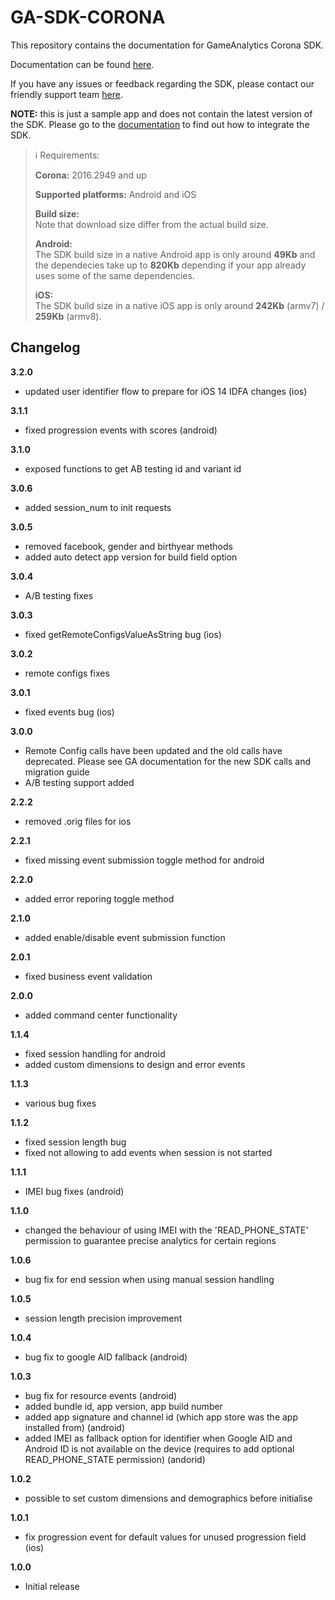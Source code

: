 GA-SDK-CORONA
==========

This repository contains the documentation for GameAnalytics Corona SDK.

Documentation can be found [here](https://gameanalytics.com/docs/corona-sdk).

If you have any issues or feedback regarding the SDK, please contact our friendly support team [here](https://gameanalytics.com/contact).

**NOTE:** this is just a sample app and does not contain the latest version of the SDK. Please go to the [documentation](https://gameanalytics.com/docs/corona-sdk) to find out how to integrate the SDK.

> :information_source:
> Requirements: 
>
> **Corona:** 2016.2949 and up
>
> **Supported platforms:** Android and iOS   
>   
> **Build size:**   
> Note that download size differ from the actual build size.   
>   
> **Android:**   
> The SDK build size in a native Android app is only around **49Kb** and the dependecies take up to **820Kb** depending if your app already uses some of the same dependencies.   
>   
> **iOS:**   
> The SDK build size in a native iOS app is only around **242Kb** (armv7) / **259Kb** (armv8).

Changelog
---------
<!--(CHANGELOG_TOP)-->
**3.2.0**
* updated user identifier flow to prepare for iOS 14 IDFA changes (ios)

**3.1.1**
* fixed progression events with scores (android)

**3.1.0**
* exposed functions to get AB testing id and variant id

**3.0.6**
* added session_num to init requests

**3.0.5**
* removed facebook, gender and birthyear methods
* added auto detect app version for build field option

**3.0.4**
* A/B testing fixes

**3.0.3**
* fixed getRemoteConfigsValueAsString bug (ios)

**3.0.2**
* remote configs fixes

**3.0.1**
* fixed events bug (ios)

**3.0.0**
* Remote Config calls have been updated and the old calls have deprecated. Please see GA documentation for the new SDK calls and migration guide
* A/B testing support added

**2.2.2**
* removed .orig files for ios

**2.2.1**
* fixed missing event submission toggle method for android

**2.2.0**
* added error reporing toggle method

**2.1.0**
* added enable/disable event submission function

**2.0.1**
* fixed business event validation

**2.0.0**
* added command center functionality

**1.1.4**
* fixed session handling for android
* added custom dimensions to design and error events

**1.1.3**
* various bug fixes

**1.1.2**
* fixed session length bug
* fixed not allowing to add events when session is not started

**1.1.1**
* IMEI bug fixes (android)

**1.1.0**
* changed the behaviour of using IMEI with the 'READ_PHONE_STATE' permission to guarantee precise analytics for certain regions

**1.0.6**
* bug fix for end session when using manual session handling

**1.0.5**
* session length precision improvement

**1.0.4**
* bug fix to google AID fallback (android)

**1.0.3**
* bug fix for resource events (android)
* added bundle id, app version, app build number
* added app signature and channel id (which app store was the app installed from) (android)
* added IMEI as fallback option for identifier when Google AID and Android ID is not available on the device (requires to add optional READ_PHONE_STATE permission) (andorid)

**1.0.2**
* possible to set custom dimensions and demographics before initialise

**1.0.1**
* fix progression event for default values for unused progression field (ios)

**1.0.0**
* Initial release
